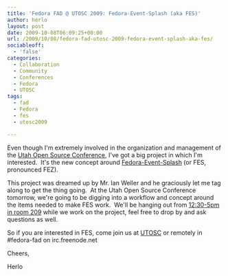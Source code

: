 ```yaml
---
title: 'Fedora FAD @ UTOSC 2009: Fedora-Event-Splash (aka FES)'
author: herlo
layout: post
date: 2009-10-08T06:09:25+00:00
url: /2009/10/08/fedora-fad-utosc-2009-fedora-event-splash-aka-fes/
sociableoff:
  - 'false'
categories:
  - Collaboration
  - Community
  - Conferences
  - Fedora
  - UTOSC
tags:
  - fad
  - Fedora
  - fes
  - utosc2009

---
```

Even though I'm extremely involved in the organization and management of the [Utah Open Source Conference][1], I've got a big project in which I'm interested.  It's the new concept around [Fedora-Event-Splash][2] (or FES, pronounced FEZ).

This project was dreamed up by Mr. Ian Weller and he graciously let me tag along to get the thing going.  At the Utah Open Source Conference tomorrow, we're going to be digging into a workflow and concept around the items needed to make FES work.  We'll be hanging out from [12:30-5pm in room 209][3] while we work on the project, feel free to drop by and ask questions as well.

So if you are interested in FES, come join us at [UTOSC][4] or remotely in #fedora-fad on irc.freenode.net

Cheers,

Herlo

 [1]: http://utosc.com
 [2]: https://fedorahosted.org/fedora-event-splash/wiki
 [3]: http://2009.utosc.com/presentation/127/
 [4]: http://2009.utosc.com